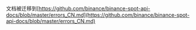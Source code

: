 文档被迁移到[https://github.com/binance/binance-spot-api-docs/blob/master/errors_CN.md](https://github.com/binance/binance-spot-api-docs/blob/master/errors_CN.md)
